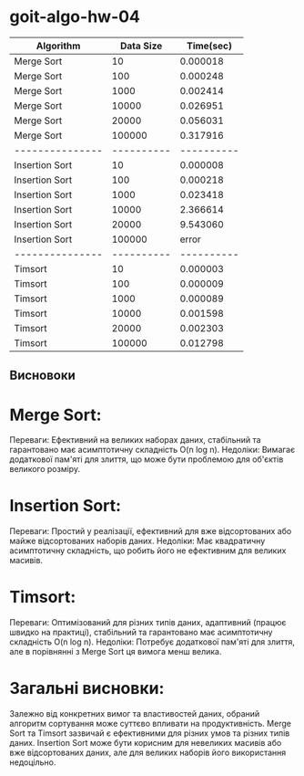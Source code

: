 # goit-algo-hw-04

|Algorithm      |Data Size |Time(sec) |
|---------------|----------|----------|
|Merge Sort     |10        |0.000018  |
|Merge Sort     |100       |0.000248  |
|Merge Sort     |1000      |0.002414  |
|Merge Sort     |10000     |0.026951  |
|Merge Sort     |20000     |0.056031  |
|Merge Sort     |100000    |0.317916  |
|---------------|----------|----------|
|Insertion Sort |10        |0.000008  |
|Insertion Sort |100       |0.000218  |
|Insertion Sort |1000      |0.023418  |
|Insertion Sort |10000     |2.366614  |
|Insertion Sort |20000     |9.543060  |
|Insertion Sort |100000    |error     |
|---------------|----------|----------|
|Timsort        |10        |0.000003  |
|Timsort        |100       |0.000009  |
|Timsort        |1000      |0.000089  |
|Timsort        |10000     |0.001598  |
|Timsort        |20000     |0.002303  |
|Timsort        |100000    |0.012798  |

## Висновоки

# Merge Sort:
Переваги: Ефективний на великих наборах даних, стабільний та гарантовано має асимптотичну складність O(n log n).
Недоліки: Вимагає додаткової пам'яті для злиття, що може бути проблемою для об'єктів великого розміру.

# Insertion Sort:
Переваги: Простий у реалізації, ефективний для вже відсортованих або майже відсортованих наборів даних.
Недоліки: Має квадратичну асимптотичну складність, що робить його не ефективним для великих масивів.

# Timsort:
Переваги: Оптимізований для різних типів даних, адаптивний (працює швидко на практиці), стабільний та гарантовано має асимптотичну складність O(n log n).
Недоліки: Потребує додаткової пам'яті для злиття, але в порівнянні з Merge Sort ця вимога менш велика.

# Загальні висновки:
Залежно від конкретних вимог та властивостей даних, обраний алгоритм сортування може суттєво впливати на продуктивність.
Merge Sort та Timsort зазвичай є ефективними для різних умов та різних типів даних.
Insertion Sort може бути корисним для невеликих масивів або вже відсортованих даних, але для великих наборів його використання недоцільно.